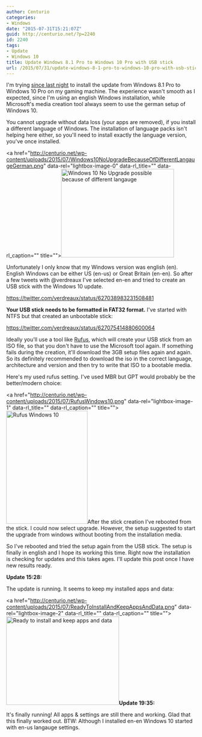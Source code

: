 ```yaml
---
author: Centurio
categories:
- Windows
date: "2015-07-31T15:21:07Z"
guid: http://centurio.net/?p=2240
id: 2240
tags:
- Update
- Windows 10
title: Update Windows 8.1 Pro to Windows 10 Pro with USB stick
url: /2015/07/31/update-windows-8-1-pro-to-windows-10-pro-with-usb-stick/
---
```

I'm trying [since last night](http://centurio.net/2015/07/30/update-windows-8-1-pro-to-windows-10-my-experience/) to install the update from Windows 8.1 Pro to Windows 10 Pro on my gaming machine. The experience wasn't smooth as I expected, since I'm using an english Windows installation, while Microsoft's media creation tool always seem to use the german setup of Windows 10.

You cannot upgrade without data loss (your apps are removed), if you install a different language of Windows. The installation of language packs isn't helping here either, so you'll need to install exactly the language version, you've once installed.

<a href="http://centurio.net/wp-content/uploads/2015/07/Windows10NoUpgradeBecauseOfDifferentLangaugeGerman.png" data-rel="lightbox-image-0" data-rl\_title="" data-rl\_caption="" title=""><img loading="lazy" class="aligncenter size-medium wp-image-2242" src="http://centurio.net/wp-content/uploads/2015/07/Windows10NoUpgradeBecauseOfDifferentLangaugeGerman-300x235.png" alt="Windows 10 No Upgrade possible because of different langauge" width="300" height="235" srcset="https://centurio.net/wp-content/uploads/2015/07/Windows10NoUpgradeBecauseOfDifferentLangaugeGerman-300x235.png 300w, https://centurio.net/wp-content/uploads/2015/07/Windows10NoUpgradeBecauseOfDifferentLangaugeGerman.png 716w" sizes="(max-width: 300px) 100vw, 300px" /></a>

Unfortunately I only know that my Windows version was english (en). English Windows can be either US (en-us) or Great Britain (en-en). So after a few tweets with @verdreaux I've selected en-en and tried to create an USB stick with the Windows 10 update.

https://twitter.com/verdreaux/status/627038983231508481

**Your USB stick needs to be formatted in FAT32 format.** I've started with NTFS but that created an unbootable stick:

https://twitter.com/verdreaux/status/627075414880600064

Ideally you'll use a tool like [Rufus](https://rufus.akeo.ie/), which will create your USB stick from an ISO file, so that you don't have to use the Microsoft tool again. If something fails during the creation, it'll download the 3GB setup files again and again. So its definitely recommended to download the iso in the correct language, architecture and version and then try to write that ISO to a bootable media.

Here's my used rufus setting. I've used MBR but GPT would probably be the better/modern choice:

<a href="http://centurio.net/wp-content/uploads/2015/07/RufusWindows10.png" data-rel="lightbox-image-1" data-rl\_title="" data-rl\_caption="" title=""><img loading="lazy" class="aligncenter size-medium wp-image-2241" src="http://centurio.net/wp-content/uploads/2015/07/RufusWindows10-216x300.png" alt="Rufus Windows 10" width="216" height="300" srcset="https://centurio.net/wp-content/uploads/2015/07/RufusWindows10-216x300.png 216w, https://centurio.net/wp-content/uploads/2015/07/RufusWindows10.png 409w" sizes="(max-width: 216px) 100vw, 216px" /></a>After the stick creation I've rebooted from the stick. I could now select upgrade. However, the setup suggested to start the upgrade from windows without booting from the installation media.

So I've rebooted and tried the setup again from the USB stick. The setup is finally in english and I hope its working this time. Right now the installation is checking for updates and this takes ages. I'll update this post once I have new results ready.

**Update 15:28:**

The update is running. It seems to keep my installed apps and data:

<a href="http://centurio.net/wp-content/uploads/2015/07/ReadyToInstallAndKeepAppsAndData.png" data-rel="lightbox-image-2" data-rl\_title="" data-rl\_caption="" title=""><img loading="lazy" class="aligncenter size-medium wp-image-2245" src="http://centurio.net/wp-content/uploads/2015/07/ReadyToInstallAndKeepAppsAndData-300x235.png" alt="Ready to install and keep apps and data" width="300" height="235" srcset="https://centurio.net/wp-content/uploads/2015/07/ReadyToInstallAndKeepAppsAndData-300x235.png 300w, https://centurio.net/wp-content/uploads/2015/07/ReadyToInstallAndKeepAppsAndData.png 716w" sizes="(max-width: 300px) 100vw, 300px" /></a>**Update 19:35:**

It's finally running! All apps & settings are still there and working. Glad that this finally worked out. BTW: Although I installed en-en Windows 10 started with en-us langauge settings.

&nbsp;